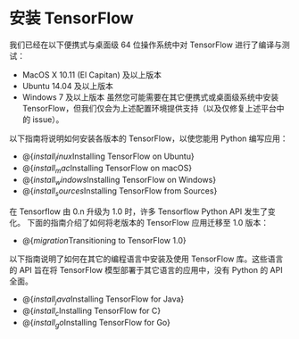 # 安装 TensorFlow

我们已经在以下便携式与桌面级 64 位操作系统中对 TensorFlow 进行了编译与测试：
  * MacOS X 10.11 (El Capitan) 及以上版本
  * Ubuntu 14.04 及以上版本
  * Windows 7 及以上版本
虽然您可能需要在其它便携式或桌面级系统中安装 TensorFlow，但我们仅会为上述配置环境提供支持（以及仅修复上述平台中的 issue）。

以下指南将说明如何安装各版本的 TensorFlow，以使您能用 Python 编写应用：

  * @{$install_linux$Installing TensorFlow on Ubuntu}
  * @{$install_mac$Installing TensorFlow on macOS}
  * @{$install_windows$Installing TensorFlow on Windows}
  * @{$install_sources$Installing TensorFlow from Sources}

在 Tensorflow 由 0.n 升级为 1.0 时，许多 Tensorflow Python API 发生了变化。
下面的指南介绍了如何将老版本的 TensorFlow 应用迁移至 1.0 版本：

  * @{$migration$Transitioning to TensorFlow 1.0}

以下指南说明了如何在其它的编程语言中安装及使用 TensorFlow 库。这些语言的 API 旨在将 TensorFlow 模型部署于其它语言的应用中，没有 Python 的 API 全面。

  * @{$install_java$Installing TensorFlow for Java}		
  * @{$install_c$Installing TensorFlow for C}		
  * @{$install_go$Installing TensorFlow for Go}
